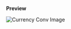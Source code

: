 **Preview**

![Currency Conv Image](https://github.com/user-attachments/assets/3817375a-bbf4-40aa-9301-8615dc3b8ab2)
